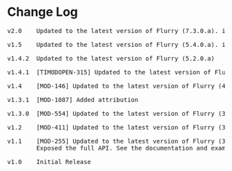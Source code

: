 # Change Log
<pre>
v2.0	Updated to the latest version of Flurry (7.3.0.a). iOS9 Support.

v1.5	Updated to the latest version of Flurry (5.4.0.a). iOS8 Support.

v1.4.2	Updated to the latest version of Flurry (5.2.0.a)

v1.4.1	[TIMODOPEN-315] Updated to the latest version of Flurry (5.0.0.a)

v1.4	[MOD-146] Updated to the latest version of Flurry (4.4.0)

v1.3.1	[MOD-1087] Added attribution

v1.3.0	[MOD-554] Updated to the latest version of Flurry (3.1.0) removing UDID support

v1.2	[MOD-411] Updated to the latest version of Flurry (3.0.7)

v1.1	[MOD-255] Updated to the latest version of Flurry (3.0.0)
		Exposed the full API. See the documentation and example for more information.

v1.0	Initial Release
